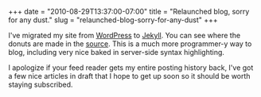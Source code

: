 +++
date = "2010-08-29T13:37:00-07:00"
title = "Relaunched blog, sorry for any dust."
slug = "relaunched-blog-sorry-for-any-dust"
+++



I've migrated my site from [WordPress](http://wordpress.org) to [Jekyll](http://wiki.github.com/mojombo/jekyll/). 
You can see where the donuts are made in the [source](http://github.com/jbarratt/serialized.net).
This is a much more programmer-y way to blog, including very nice baked in server-side syntax highlighting.

I apologize if your feed reader gets my entire posting history back, I've got a few nice articles in draft that I hope to get up soon so it should be worth staying subscribed.
